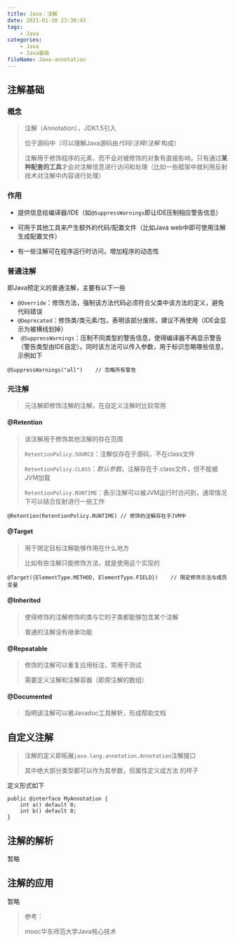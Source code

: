 ```yaml
---
title: Java：注解
date: 2021-01-30 23:38:43
tags:
	- Java
categories:
	- Java
	- Java基础
fileName: Java-annotation
---
```


## 注解基础

### 概念

> 注解（Annotation），JDK1.5引入
>
> 位于源码中（可以理解Java源码由*代码/注释/注解* 构成）
>
> 注解用于修饰程序的元素，而不会对被修饰的对象有直接影响，只有通过**某种配套的工具**才会对注解信息进行访问和处理（比如一些框架中就利用反射技术对注解中内容进行处理）

### 作用

* 提供信息给编译器/IDE（如`@SuppressWarnings`即让IDE压制相应警告信息）

* 可用于其他工具来产生额外的代码/配置文件（比如Java web中即可使用注解生成配置文件）
* 有一些注解可在程序运行时访问，增加程序的动态性

### 普通注解

即Java预定义的普通注解，主要有以下一些

* `@Override`：修饰方法，强制该方法代码必须符合父类中该方法的定义，避免代码错误
* `@Deprecated`：修饰类/类元素/包，表明该部分废除，建议不再使用（IDE会显示为被横线划掉）
* ` @SuppressWarnings`：压制不同类型的警告信息，使得编译器不再显示警告（警告类型由IDE自定）。同时该方法可以传入参数，用于标识忽略哪些信息，示例如下

```
@SuppressWarnings("all")	// 忽略所有警告
```

### 元注解

> 元注解即修饰注解的注解，在自定义注解时比较常用

#### @Retention

> 该注解用于修饰其他注解的存在范围
>
> `RetentionPolicy.SOURCE`：注解仅存在于源码，不在class文件
>
> `RetentionPolicy.CLASS`：*默认参数*，注解存在于.class文件，但不能被JVM加载
>
> `RetentionPolicy.RUNTIME`：表示注解可以被JVM运行时访问到，通常情况下可以结合反射进行一些工作

```
@Retention(RetentionPolicy.RUNTIME)	// 修饰的注解存在于JVM中
```

#### @Target

> 用于限定目标注解能够作用在什么地方
>
> 比如有些注解只能修饰方法，就是使用这个实现的

```
@Target({ElementType.METHOD, ElementType.FIELD})	// 限定修饰方法与成员变量
```

#### @Inherited

> 使得修饰的注解修饰的类与它的子类都能够包含某个注解
>
> 普通的注解没有继承功能

#### @Repeatable

> 修饰的注解可以重复应用标注，常用于测试
>
> 需要定义注解和注解容器（即原注解的数组）

#### @Documented

> 指明该注解可以被Javadoc工具解析，形成帮助文档



## 自定义注解

> 注解的定义即拓展`java.lang.annotation.Annotation`注解接口
>
> 其中绝大部分类型都可以作为其参数，但属性定义成方法 的样子

定义形式如下

```
public @interface MyAnnotation {
    int a() default 0;
    int b() default 0;
}
```



## 注解的解析

暂略





## 注解的应用

暂略









> 参考：
>
> mooc华东师范大学Java核心技术

